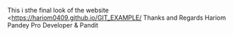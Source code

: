 This i sthe final look of the website <<https://hariom0409.github.io/GIT_EXAMPLE/>
Thanks and Regards 
Hariom Pandey 
Pro Developer & Pandit
